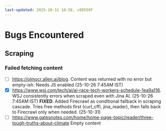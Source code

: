 ```yaml
---
last-updated: 2025-10-31 18:58, c08559f
---
```

# Bugs Encountered

## Scraping

### Failed fetching content
- [ ] https://olmocr.allen.ai/blog. Content was returned with no error but empty-ish. Needs JS enabled (25-10-26 7:45AM IST)
- [x] https://www.wsj.com/tech/ai/ai-race-tech-workers-schedule-1ea9a116. WSJ consistently errors when scraped even with Jina AI. (25-10-26 7:45AM IST) **FIXED**: Added Firecrawl as conditional fallback in scraping cascade. Tries free methods first (curl_cffi, jina_reader), then falls back to Firecrawl only when needed. (25-10-31)
- [ ] https://www.gatesnotes.com/home/home-page-topic/reader/three-tough-truths-about-climate Empty content